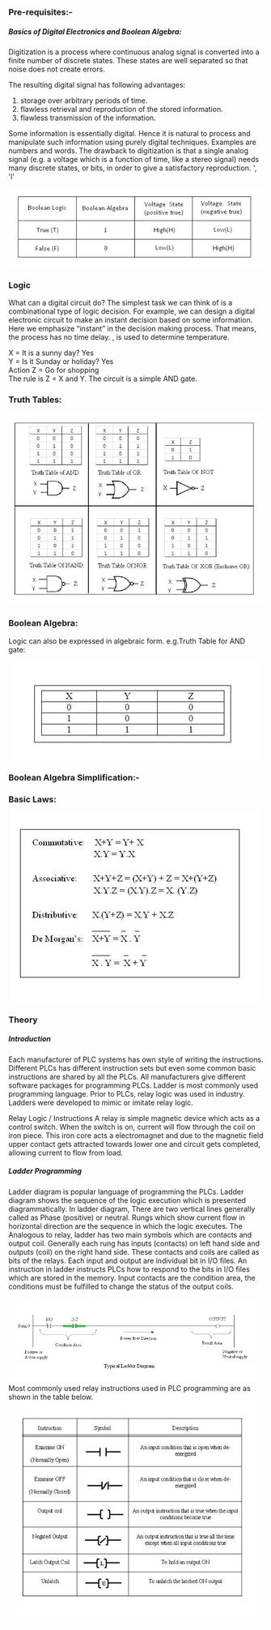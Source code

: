 ### Pre-requisites:-
##### Basics of Digital Electronics and Boolean Algebra:
Digitization is a process where continuous analog signal is converted into a finite number of discrete states. These states are well separated so that noise does not create errors.

The resulting digital signal has following advantages:
1. storage over arbitrary periods of time.
2. flawless retrieval and reproduction of the stored information.
3. flawless transmission of the information.

Some information is essentially digital. Hence it is natural to process and manipulate such information using purely digital techniques. Examples are numbers and words.
The drawback to digitization is that a single analog signal (e.g. a voltage which is a function of time, like a stereo signal) needs many discrete states, or bits, in order to give a satisfactory reproduction.
', 'l'
    <center><img src="images/img1.jpg" title="" /></center>
### Logic

What can a digital circuit do?
The simplest task we can think of is a combinational type of logic decision. For example, we can design a digital electronic circuit to make an instant decision based on some information. Here we emphasize “instant” in the decision making process. That means, the process has no time delay.
, is used to determine temperature.

X = It is a sunny day? Yes \
Y = Is it Sunday or holiday? Yes \
Action Z = Go for shopping \
The rule is Z = X and Y. The circuit is a simple AND gate. 
### Truth Tables:
<center><img src="images/img2.jpg" title="" /></center>

### Boolean Algebra:
Logic can also be expressed in algebraic form.
e.g.Truth Table for AND gate:
<center><img src="images/img3.jpg" title="" /></center>

### Boolean Algebra Simplification:-
### Basic Laws:
<center><img src="images/img4.jpg" title="" /></center>

### Theory
##### Introduction


Each manufacturer of PLC systems has own style of writing the instructions. Different PLCs has different instruction sets but even some common basic instructions are shared by all the PLCs. All manufacturers give different software packages for programming PLCs. Ladder is most commonly used programming language. Prior to PLCs, relay logic was used in industry. Ladders were developed to mimic or imitate relay logic.

Relay Logic / Instructions
A relay is simple magnetic device which acts as a control switch.
When the switch is on, current will flow through the coil on iron piece. This iron core acts a electromagnet and due to the magnetic field upper contact gets attracted towards lower one and circuit gets completed, allowing current to flow from load.
##### Ladder Programming

Ladder diagram is popular language of programming the PLCs. Ladder diagram shows the sequence of the logic execution which is presented diagrammatically. In ladder diagram, There are two vertical lines generally called as Phase (positive) or neutral. Rungs which show current flow in horizontal direction are the sequence in which the logic executes. The Analogous to relay, ladder has two main symbols which are contacts and output coil. Generally each rung has inputs (contacts) on left hand side and outputs (coil) on the right hand side. These contacts and coils are called as bits of the relays. Each input and output are individual bit in I/O files. An instruction in ladder instructs PLCs how to respond to the bits in I/O files which are stored in the memory. Input contacts are the condition area, the conditions must be fulfilled to change the status of the output coils.
    <center><img src="images/img5.jpg" title="" /></center>
Most commonly used relay instructions used in PLC programming are as shown in the table below.
    <center><img src="images/img6.jpg" title="" /></center>

